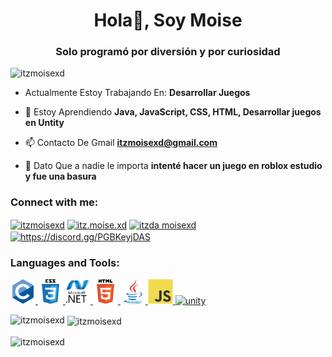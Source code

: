 <h1 align="center">Hola👋, Soy Moise</h1>
<h3 align="center">Solo programó por diversión y por curiosidad</h3>

<p align="left"> <img src="https://komarev.com/ghpvc/?username=itzmoisexd&label=Profile%20views&color=0e75b6&style=flat" alt="itzmoisexd" /> </p>

- Actualmente Estoy Trabajando En: **Desarrollar Juegos**

- 📖 Estoy Aprendiendo **Java, JavaScript, CSS, HTML, Desarrollar juegos en Untity**

- 📫 Contacto De Gmail **itzmoisexd@gmail.com**

- 🤨 Dato Que a nadie le importa **intenté hacer un juego en roblox estudio y fue una basura**

<h3 align="left">Connect with me:</h3>
<p align="left">
<a href="https://twitter.com/itzmoisexd" target="blank"><img align="center" src="https://raw.githubusercontent.com/rahuldkjain/github-profile-readme-generator/master/src/images/icons/Social/twitter.svg" alt="itzmoisexd" height="30" width="40" /></a>
<a href="https://instagram.com/itz.moise.xd" target="blank"><img align="center" src="https://raw.githubusercontent.com/rahuldkjain/github-profile-readme-generator/master/src/images/icons/Social/instagram.svg" alt="itz.moise.xd" height="30" width="40" /></a>
<a href="https://www.youtube.com/c/itzda moisexd" target="blank"><img align="center" src="https://raw.githubusercontent.com/rahuldkjain/github-profile-readme-generator/master/src/images/icons/Social/youtube.svg" alt="itzda moisexd" height="30" width="40" /></a>
<a href="https://discord.gg/https://discord.gg/PGBKeyjDAS" target="blank"><img align="center" src="https://raw.githubusercontent.com/rahuldkjain/github-profile-readme-generator/master/src/images/icons/Social/discord.svg" alt="https://discord.gg/PGBKeyjDAS" height="30" width="40" /></a>
</p>

<h3 align="left">Languages and Tools:</h3>
<p align="left"> <a href="https://www.cprogramming.com/" target="_blank" rel="noreferrer"> <img src="https://raw.githubusercontent.com/devicons/devicon/master/icons/c/c-original.svg" alt="c" width="40" height="40"/> </a> <a href="https://www.w3schools.com/css/" target="_blank" rel="noreferrer"> <img src="https://raw.githubusercontent.com/devicons/devicon/master/icons/css3/css3-original-wordmark.svg" alt="css3" width="40" height="40"/> </a> <a href="https://dotnet.microsoft.com/" target="_blank" rel="noreferrer"> <img src="https://raw.githubusercontent.com/devicons/devicon/master/icons/dot-net/dot-net-original-wordmark.svg" alt="dotnet" width="40" height="40"/> </a> <a href="https://www.w3.org/html/" target="_blank" rel="noreferrer"> <img src="https://raw.githubusercontent.com/devicons/devicon/master/icons/html5/html5-original-wordmark.svg" alt="html5" width="40" height="40"/> </a> <a href="https://www.java.com" target="_blank" rel="noreferrer"> <img src="https://raw.githubusercontent.com/devicons/devicon/master/icons/java/java-original.svg" alt="java" width="40" height="40"/> </a> <a href="https://developer.mozilla.org/en-US/docs/Web/JavaScript" target="_blank" rel="noreferrer"> <img src="https://raw.githubusercontent.com/devicons/devicon/master/icons/javascript/javascript-original.svg" alt="javascript" width="40" height="40"/> </a> <a href="https://unity.com/" target="_blank" rel="noreferrer"> <img src="https://www.vectorlogo.zone/logos/unity3d/unity3d-icon.svg" alt="unity" width="40" height="40"/> </a> </p>

<p><img align="left" src="https://github-readme-stats.vercel.app/api/top-langs?username=itzmoisexd&show_icons=true&locale=en&layout=compact" alt="itzmoisexd" /></p>

<p>&nbsp;<img align="center" src="https://github-readme-stats.vercel.app/api?username=itzmoisexd&show_icons=true&locale=en" alt="itzmoisexd" /></p>

<p><img align="center" src="https://github-readme-streak-stats.herokuapp.com/?user=itzmoisexd&" alt="itzmoisexd" /></p>
